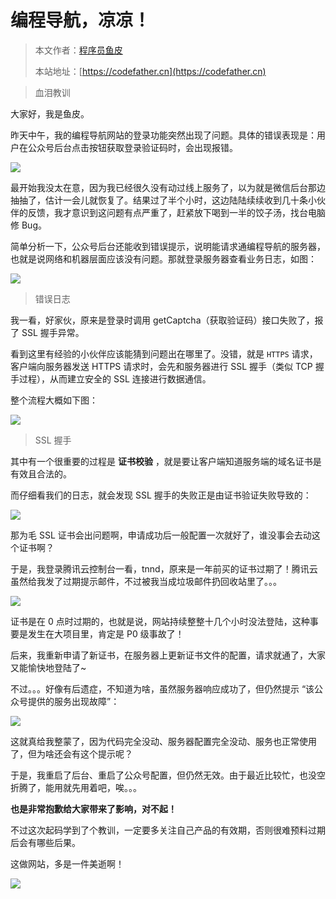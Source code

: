 # 编程导航，凉凉！

> 本文作者：[程序员鱼皮](https://yuyuanweb.feishu.cn/wiki/Abldw5WkjidySxkKxU2cQdAtnah)
>
> 本站地址：[https://codefather.cn](https://codefather.cn)

> 血泪教训

大家好，我是鱼皮。

昨天中午，我的编程导航网站的登录功能突然出现了问题。具体的错误表现是：用户在公众号后台点击按钮获取登录验证码时，会出现报错。

![](https://pic.yupi.icu/5563/202311072015587.png)

最开始我没太在意，因为我已经很久没有动过线上服务了，以为就是微信后台那边抽抽了，估计一会儿就恢复了。结果过了半个小时，这边陆陆续续收到几十条小伙伴的反馈，我才意识到这问题有点严重了，赶紧放下喝到一半的饺子汤，找台电脑修 Bug。

简单分析一下，公众号后台还能收到错误提示，说明能请求通编程导航的服务器，也就是说网络和机器层面应该没有问题。那就登录服务器查看业务日志，如图：

![](https://pic.yupi.icu/5563/202311072015597.png)

> 错误日志

我一看，好家伙，原来是登录时调用 getCaptcha（获取验证码）接口失败了，报了 SSL 握手异常。

看到这里有经验的小伙伴应该能猜到问题出在哪里了。没错，就是 `HTTPS` 请求，客户端向服务器发送 HTTPS 请求时，会先和服务器进行 SSL 握手（类似 TCP 握手过程），从而建立安全的 SSL 连接进行数据通信。

整个流程大概如下图：

![](https://pic.yupi.icu/5563/202311072015495.png)

> SSL 握手

其中有一个很重要的过程是 **证书校验** ，就是要让客户端知道服务端的域名证书是有效且合法的。

而仔细看我们的日志，就会发现 SSL 握手的失败正是由证书验证失败导致的：

![](https://pic.yupi.icu/5563/202311072015574.png)

那为毛 SSL 证书会出问题啊，申请成功后一般配置一次就好了，谁没事会去动这个证书啊？

于是，我登录腾讯云控制台一看，tnnd，原来是一年前买的证书过期了！腾讯云虽然给我发了过期提示邮件，不过被我当成垃圾邮件扔回收站里了。。。

![](https://pic.yupi.icu/5563/202311072015497.png)

证书是在 0 点时过期的，也就是说，网站持续整整十几个小时没法登陆，这种事要是发生在大项目里，肯定是 P0 级事故了！

后来，我重新申请了新证书，在服务器上更新证书文件的配置，请求就通了，大家又能愉快地登陆了~

不过。。。好像有后遗症，不知道为啥，虽然服务器响应成功了，但仍然提示 “该公众号提供的服务出现故障”：

![](https://pic.yupi.icu/5563/202311072015541.png)

这就真给我整蒙了，因为代码完全没动、服务器配置完全没动、服务也正常使用了，但为啥还会有这个提示呢？

于是，我重启了后台、重启了公众号配置，但仍然无效。由于最近比较忙，也没空折腾了，能用就先用着吧，唉。。。

**也是非常抱歉给大家带来了影响，对不起！**

不过这次起码学到了个教训，一定要多关注自己产品的有效期，否则很难预料过期后会有哪些后果。

这做网站，多是一件美逝啊！

![](https://pic.yupi.icu/5563/202311072015057.png)